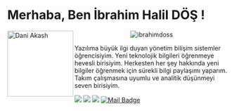 # Merhaba, Ben İbrahim Halil DÖŞ ! 
<img align = "left" width = "150" height = "150" alt = "Dani Akash" src = "https://raw.githubusercontent.com/DaniAkash/DaniAkash/master/assets/avatar.png" />
<p align="center"> <img src=https://github-readme-stats.vercel.app/api?username=ibrahimdoss&show_icons=true alt=ibrahimdoss /> </p>

Yazılıma büyük ilgi duyan yönetim bilişim sistemler öğrencisiyim. Yeni teknolojik bilgileri öğrenmeye hevesli birisiyim. Herkesten her şey hakkında yeni bilgiler öğrenmek için sürekli bilgi paylaşımı yaparım. Takım çalışmasına uyumlu ve analitik düşünmeyi seven birisiyim.


[![](https://img.shields.io/badge/linkedin-%230077B5.svg?&style=for-the-badge&logo=linkedin&logoColor=white)](https://www.linkedin.com/in/ibrahim-dos/)
[![](https://img.shields.io/badge/medium-%2312100E.svg?&style=for-the-badge&logo=medium&logoColor=white)](https://medium.com/@ibrahimdos21)
[![](https://img.shields.io/badge/kaggle-%2312100E.svg?&style=for-the-badge&logo=kaggle&logoColor=white)](https://www.kaggle.com/encausse)
[![Mail Badge](https://img.shields.io/badge/ibrahimdos21@gmail.com-c14438?style=for-the-badge&logo=Gmail&logoColor=white&link=mailto:ibrahimdos21@gmail.com)](mailto:buse.koseoglu13@gmail.com)
